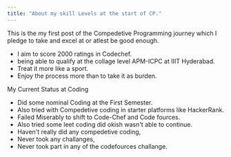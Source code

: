 ```yaml
---
title: "About my skill Levels at the start of CP."
---
```



This is the my first post of the Compedetive Programming journey which I pledge to take and excel at or atlest be good enough.
- I aim to score 2000 ratings in Codechef.
- being able to qualify at the collage level APM-ICPC at IIIT Hyderabad.
- Treat it more like a sport.
- Enjoy the process more than to take it as burden.

My Current Status at Coding
- Did some nominal Coding at the First Semester.
- Also tried with Compedetive coding in starter platforms like HackerRank.
- Failed Miserably to shift to Code-Chef and Code fources.
- Also tried some leet coding did okish wasn't able to continue.
- Haven't really did any compedetive coding,
- Never took any challanges,
- Never took part in any of the codefources challange.